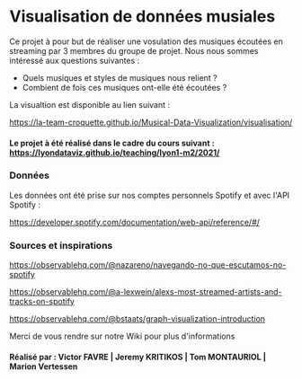 # Visualisation de données musiales


Ce projet à pour but de réaliser une vosulation des musiques écoutées en streaming par 3 membres du groupe de projet. Nous nous sommes intéressé aux questions suivantes :

- Quels musiques et styles de musiques nous relient ?
- Combient de fois ces musiques ont-elle été écoutées ?

La visualtion est disponible au lien suivant :

https://la-team-croquette.github.io/Musical-Data-Visualization/visualisation/


#### Le projet à été réalisé dans le cadre du cours suivant : https://lyondataviz.github.io/teaching/lyon1-m2/2021/


### Données

Les données ont été prise sur nos comptes personnels Spotify et avec l'API Spotify :

https://developer.spotify.com/documentation/web-api/reference/#/

### Sources et inspirations

https://observablehq.com/@nazareno/navegando-no-que-escutamos-no-spotify

https://observablehq.com/@a-lexwein/alexs-most-streamed-artists-and-tracks-on-spotify

https://observablehq.com/@bstaats/graph-visualization-introduction

Merci de vous rendre sur notre Wiki pour plus d'informations 


 #### Réalisé par : Victor FAVRE | Jeremy KRITIKOS | Tom MONTAURIOL | Marion Vertessen
